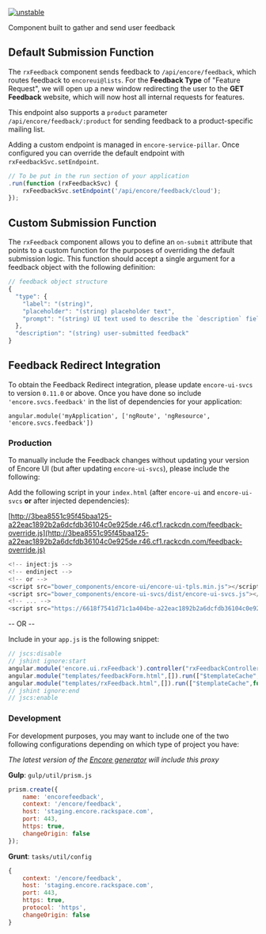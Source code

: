 [![unstable](http://badges.github.io/stability-badges/dist/unstable.svg)](http://github.com/badges/stability-badges)

Component built to gather and send user feedback

## Default Submission Function

The `rxFeedback` component sends feedback to `/api/encore/feedback`, which routes feedback to `encoreui@lists`.
For the **Feedback Type** of "Feature Request", we will open up a new window redirecting the user to the **GET Feedback** website, which will now host all internal requests for features.

This endpoint also supports a `product` parameter `/api/encore/feedback/:product` for sending feedback to a
product-specific mailing list.

Adding a custom endpoint is managed in `encore-service-pillar`. Once configured
you can override the default endpoint with `rxFeedbackSvc.setEndpoint`.

```javascript
// To be put in the run section of your application
.run(function (rxFeedbackSvc) {
    rxFeedbackSvc.setEndpoint('/api/encore/feedback/cloud');
});
```

## Custom Submission Function

The `rxFeedback` component allows you to define an `on-submit` attribute that points to a custom function for the
purposes of overriding the default submission logic.  This function should accept a single argument for a
feedback object with the following definition:

```javascript
// feedback object structure
{
  "type": {
    "label": "(string)",
    "placeholder": "(string) placeholder text",
    "prompt": "(string) UI text used to describe the `description` field"
  },
  "description": "(string) user-submitted feedback"
}
```

## Feedback Redirect Integration

To obtain the Feedback Redirect integration, please update `encore-ui-svcs` to version `0.11.0` or above.  Once you have done so include
`'encore.svcs.feedback'` in the list of dependencies for your application:

```
angular.module('myApplication', ['ngRoute', 'ngResource', 'encore.svcs.feedback'])
```

### Production
To manually include the Feedback changes without updating your version of Encore UI (but after updating `encore-ui-svcs`), please include the following:

Add the following script in your `index.html` (after `encore-ui` and `encore-ui-svcs` **or** after injected dependencies):

[http://3bea8551c95f45baa125-a22eac1892b2a6dcfdb36104c0e925de.r46.cf1.rackcdn.com/feedback-override.js](http://3bea8551c95f45baa125-a22eac1892b2a6dcfdb36104c0e925de.r46.cf1.rackcdn.com/feedback-override.js)

```javascript
<!-- inject:js -->
<!-- endinject -->
<!-- or -->
<script src="bower_components/encore-ui/encore-ui-tpls.min.js"></script>
<script src="bower_components/encore-ui-svcs/dist/encore-ui-svcs.js"></script>
<!-- ... -->
<script src="https://6618f7541d71c1a404be-a22eac1892b2a6dcfdb36104c0e925de.ssl.cf1.rackcdn.com/feedback-override.js"></script>
```

-- OR --

Include in your `app.js` is the following snippet:

```javascript
// jscs:disable
// jshint ignore:start
angular.module('encore.ui.rxFeedback').controller("rxFeedbackController",["$scope","$modalInstance","$rootScope","$injector",function(a,b,c,d){a.submit=function(){b.close(a)},a.cancel=b.dismiss,c.$on("$routeChangeSuccess",b.dismiss),d.has("FeedbackService")&&d.get("FeedbackService").initialize(a,b)}]);
angular.module("templates/feedbackForm.html",[]).run(["$templateCache",function(a){a.put("templates/feedbackForm.html",'<rx-modal-form rx-form title="Submit Feedback" submit-text="Send Feedback" class="rx-feedback-form" ng-switch="state"><rx-form-section><strong class="title">We want to hear your voice.</strong><rx-field><rx-field-name class="title subdued">Choose a topic:</rx-field-name><rx-field-content><rx-input><select rx-select id="selFeedbackType" ng-model="fields.type" ng-options="opt as opt.label for opt in feedbackTypes" ng-init="fields.type = feedbackTypes[0]" required></select></rx-input><rx-help-text ng-if="state === \'redirect\'">You\'ll be redirected to a new window</rx-help-text></rx-field-content></rx-field></rx-form-section><div class="redirect-description well" ng-show="fields.type" ng-switch-when="redirect">Popup Blocker? <a href="{{ route }}" target="_blank">Go to the page directly.</a></div><rx-form-section ng-show="fields.type" ng-switch-default><rx-field><rx-field-name class="subdued feedback-description">{{fields.type.prompt}}:</rx-field-name><rx-field-content><rx-input><textarea rows="8" placeholder="{{fields.type.placeholder}}" required ng-model="fields.description" class="feedback-textarea"></textarea></rx-input></rx-field-content></rx-field></rx-form-section></rx-modal-form><rx-modal-footer state="redirect"><button class="button submit" ng-click="cancel()">Continue</button> <button class="button cancel" ng-click="cancel()">Cancel</button></rx-modal-footer>')}]);
angular.module("templates/rxFeedback.html",[]).run(["$templateCache",function(a){a.put("templates/rxFeedback.html",'<div class="rx-feedback"><rx-modal-action controller="rxFeedbackController" pre-hook="setCurrentUrl(this)" post-hook="sendFeedback(fields)" template-url="templates/feedbackForm.html">Submit Feedback</rx-modal-action></div>')}]);
// jshint ignore:end
// jscs:enable

```

### Development
For development purposes, you may want to include one of the two following configurations depending on which type of project you have:

*The latest version of the [Encore generator](https://github.com/rackerlabs/generator-encore) will include this proxy*

**Gulp**: `gulp/util/prism.js`
```javascript
prism.create({
    name: 'encorefeedback',
    context: '/encore/feedback',
    host: 'staging.encore.rackspace.com',
    port: 443,
    https: true,
    changeOrigin: false
});
```

**Grunt**: `tasks/util/config`
```javascript
{
    context: '/encore/feedback',
    host: 'staging.encore.rackspace.com',
    port: 443,
    https: true,
    protocol: 'https',
    changeOrigin: false
}
```
